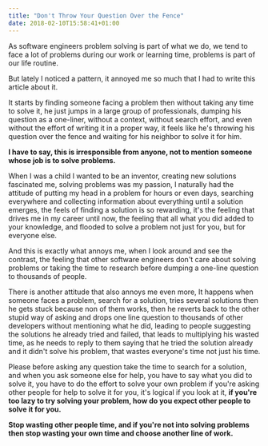 ```yaml
---
title: "Don't Throw Your Question Over the Fence"
date: 2018-02-10T15:58:41+01:00
---
```

As software engineers problem solving is part of what we do, we tend to face a
lot of problems during our work or learning time, problems is part of our life
routine.

But lately I noticed a pattern, it annoyed me so much that I had to write this
article about it.

It starts by finding someone facing a problem then without taking any time
to solve it, he just jumps in a large group of professionals, dumping his
question as a one-liner, without a context, without search effort, and even
without the effort of writing it in a proper way, it feels like he's throwing
his question over the fence and waiting for his neighbor to solve it for him.

**I have to say, this is irresponsible from anyone, not to mention someone whose
job is to solve problems.**

When I was a child I wanted to be an inventor, creating new solutions fascinated
me, solving problems was my passion, I naturally had the attitude of putting my
head in a problem for hours or even days, searching everywhere and collecting
information about everything until a solution emerges, the feels of finding a
solution is so rewarding, it's the feeling that drives me in my career until
now, the feeling that all what you did added to your knowledge, and flooded to
solve a problem not just for you, but for everyone else.

And this is exactly what annoys me, when I look around and see the contrast, the
feeling that other software engineers don't care about solving problems or
taking the time to research before dumping a one-line question to thousands of
people.

There is another attitude that also annoys me even more, It happens when
someone faces a problem, search for a solution, tries several solutions then he
gets stuck because non of them works, then he reverts back to the other stupid
way of asking and drops one line question to thousands of other developers
without mentioning what he did, leading to people suggesting the solutions he
already tried and failed, that leads to multiplying his wasted time, as he
needs to reply to them saying that he tried the solution already and it didn't
solve his problem, that wastes everyone's time not just his time.

Please before asking any question take the time to search for a solution, and
when you ask someone else for help, you have to say what you did to solve it,
you have to do the effort to solve your own problem if you're asking other
people for help to solve it for you, it's logical if you look at it, **if you're
too lazy to try solving your problem, how do you expect other people to solve it
for you.**

**Stop wasting other people time, and if you're not into solving problems then
stop wasting your own time and choose another line of work.**
